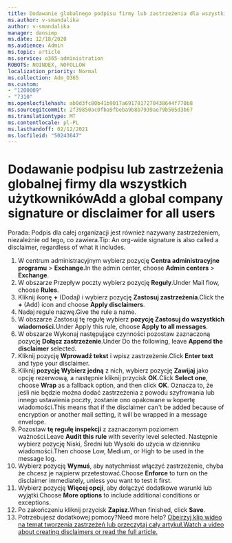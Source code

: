 ```yaml
---
title: Dodawanie globalnego podpisu firmy lub zastrzeżenia dla wszystkich użytkowników
ms.author: v-smandalika
author: v-smandalika
manager: dansimp
ms.date: 12/18/2020
ms.audience: Admin
ms.topic: article
ms.service: o365-administration
ROBOTS: NOINDEX, NOFOLLOW
localization_priority: Normal
ms.collection: Adm_O365
ms.custom:
- "1200009"
- "7310"
ms.openlocfilehash: ab0d3fc80b41b9017a6917817270438644f770b8
ms.sourcegitcommit: 2f39850ac0fba9fbeba9b8b7939ae79b505d3b67
ms.translationtype: MT
ms.contentlocale: pl-PL
ms.lasthandoff: 02/12/2021
ms.locfileid: "50243647"
---
```

# <a name="add-a-global-company-signature-or-disclaimer-for-all-users"></a><span data-ttu-id="591f5-102">Dodawanie podpisu lub zastrzeżenia globalnej firmy dla wszystkich użytkowników</span><span class="sxs-lookup"><span data-stu-id="591f5-102">Add a global company signature or disclaimer for all users</span></span>

<span data-ttu-id="591f5-103">Porada: Podpis dla całej organizacji jest również nazywany zastrzeżeniem, niezależnie od tego, co zawiera.</span><span class="sxs-lookup"><span data-stu-id="591f5-103">Tip: An org-wide signature is also called a disclaimer, regardless of what it includes.</span></span>

1. <span data-ttu-id="591f5-104">W centrum administracyjnym wybierz pozycję **Centra administracyjne programu**  >  **Exchange.**</span><span class="sxs-lookup"><span data-stu-id="591f5-104">In the admin center, choose **Admin centers** > **Exchange**.</span></span>
2. <span data-ttu-id="591f5-105">W obszarze Przepływ poczty wybierz pozycję **Reguły**.</span><span class="sxs-lookup"><span data-stu-id="591f5-105">Under Mail flow, choose **Rules**.</span></span>
3. <span data-ttu-id="591f5-106">Kliknij ikonę **+** (Dodaj) i wybierz pozycję **Zastosuj zastrzeżenia**.</span><span class="sxs-lookup"><span data-stu-id="591f5-106">Click the **+** (Add) icon and choose **Apply disclaimers**.</span></span>
4. <span data-ttu-id="591f5-107">Nadaj regule nazwę.</span><span class="sxs-lookup"><span data-stu-id="591f5-107">Give the rule a name.</span></span>
5. <span data-ttu-id="591f5-108">W obszarze Zastosuj tę regułę wybierz **pozycję Zastosuj do wszystkich wiadomości.**</span><span class="sxs-lookup"><span data-stu-id="591f5-108">Under Apply this rule, choose **Apply to all messages**.</span></span>
6. <span data-ttu-id="591f5-109">W obszarze Wykonaj następujące czynności pozostaw zaznaczoną pozycję **Dołącz zastrzeżenie**.</span><span class="sxs-lookup"><span data-stu-id="591f5-109">Under Do the following, leave **Append the disclaimer** selected.</span></span>
7. <span data-ttu-id="591f5-110">Kliknij pozycję **Wprowadź tekst** i wpisz zastrzeżenie.</span><span class="sxs-lookup"><span data-stu-id="591f5-110">Click **Enter text** and type your disclaimer.</span></span>
8. <span data-ttu-id="591f5-111">Kliknij **pozycję Wybierz jedną** z nich, wybierz pozycję **Zawijaj** jako opcję rezerwową, a następnie kliknij przycisk **OK.**</span><span class="sxs-lookup"><span data-stu-id="591f5-111">Click **Select one**, choose **Wrap** as a fallback option, and then click **OK**.</span></span> <span data-ttu-id="591f5-112">Oznacza to, że jeśli nie będzie można dodać zastrzeżenia z powodu szyfrowania lub innego ustawienia poczty, zostanie ono opakowane w kopertę wiadomości.</span><span class="sxs-lookup"><span data-stu-id="591f5-112">This means that if the disclaimer can't be added because of encryption or another mail setting, it will be wrapped in a message envelope.</span></span>
9. <span data-ttu-id="591f5-113">Pozostaw **tę regułę inspekcji** z zaznaczonym poziomem ważności.</span><span class="sxs-lookup"><span data-stu-id="591f5-113">Leave **Audit this rule** with severity level selected.</span></span> <span data-ttu-id="591f5-114">Następnie wybierz pozycję Niski, Średni lub Wysoki do użycia w dzienniku wiadomości.</span><span class="sxs-lookup"><span data-stu-id="591f5-114">Then choose Low, Medium, or High to be used in the message log.</span></span>
10. <span data-ttu-id="591f5-115">Wybierz pozycję **Wymuś**, aby natychmiast włączyć zastrzeżenie, chyba że chcesz je najpierw przetestować.</span><span class="sxs-lookup"><span data-stu-id="591f5-115">Choose **Enforce** to turn on the disclaimer immediately, unless you want to test it first.</span></span>
11. <span data-ttu-id="591f5-116">Wybierz pozycję **Więcej opcji**, aby dołączyć dodatkowe warunki lub wyjątki.</span><span class="sxs-lookup"><span data-stu-id="591f5-116">Choose **More options** to include additional conditions or exceptions.</span></span>
12. <span data-ttu-id="591f5-117">Po zakończeniu kliknij przycisk **Zapisz.**</span><span class="sxs-lookup"><span data-stu-id="591f5-117">When finished, click **Save**.</span></span>
13. <span data-ttu-id="591f5-118">Potrzebujesz dodatkowej pomocy?</span><span class="sxs-lookup"><span data-stu-id="591f5-118">Need more help?</span></span> [<span data-ttu-id="591f5-119">Obejrzyj klip wideo na temat tworzenia zastrzeżeń lub przeczytaj cały artykuł.</span><span class="sxs-lookup"><span data-stu-id="591f5-119">Watch a video about creating disclaimers or read the full article.</span></span>](https://support.office.com/article/2d75860f-c527-4352-a7f6-73eba54c0c72?wt.mc_id=Chat_GlobalSignature)